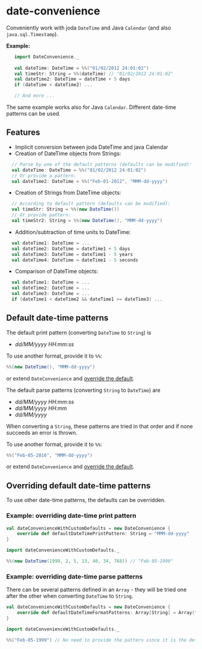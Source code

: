 # date-convenience

Conveniently work with joda `DateTime` and Java `Calendar` (and also `java.sql.Timestamp`).

**Example:**
```scala
   import DateConvenience._
   
   val dateTime: DateTime = %%("01/02/2012 24:01:02")
   val timeStr: String = %%(dateTime) // "01/02/2012 24:01:02"
   val dateTime2: DateTime = dateTime + 5 days
   if (dateTime < dateTime2) ...

   // And more ...
```

The same example works also for Java `Calendar`. Different date-time patterns can be used.
## Features

* Implicit conversion between joda DateTime and java Calendar
* Creation of DateTime objects from Strings:
```scala
  // Parse by one of the default patterns (defaults can be modified):
  val dateTime: DateTime = %%("01/02/2012 24:01:02")
  // Or provide a pattern:
  val dateTime2: DateTime = %%("Feb-01-2012", "MMM-dd-yyyy")
```

* Creation of Strings from DateTime objects:
```scala
  // According to default pattern (defaults can be modified):
  val timeStr: String = %%(new DateTime())
  // Or provide pattern:
  val timeStr2: String = %%(new DateTime(), "MMM-dd-yyyy")
```

* Addition/subtraction of time units to DateTime:
```scala
  val dateTime1: DateTime = ...
  val dateTime2: DateTime = dateTime1 + 5 days
  val dateTime3: DateTime = dateTime1 - 5 years
  val dateTime4: DateTime = dateTime1 - 5 seconds
```

* Comparison of DateTime objects:
```scala
  val dateTime1: DateTime = ...
  val dateTime2: DateTime = ...
  val dateTime3: DateTime = ...
  if (dateTime1 < dateTime2 && dateTime1 >= dateTime3) ...
```

## Default date-time patterns

The default print pattern (converting `DateTime` to `String`) is

* _dd/MM/yyyy HH:mm:ss_

To use another format, provide it to `%%`:

```scala
%%(new DateTime(), "MMM-dd-yyyy")
``` 
or extend `DateConvenience` and [override the default](#overriding-default-time-patterns).

The default parse patterns (converting `String` to `DateTime`) are

* _dd/MM/yyyy HH:mm:ss_
* _dd/MM/yyyy HH:mm_
* _dd/MM/yyyy_

When converting a `String`, these patterns are tried in that order and if none succeeds an error is thrown.

To use another format, provide it to `%%`:

```scala
%%("Feb-05-2016", "MMM-dd-yyyy")
``` 
or extend `DateConvenience` and [override the default](#overriding-default-time-patterns).

## Overriding default date-time patterns
To use other date-time patterns, the defaults can be overridden.

### Example: overriding date-time print pattern

```scala
val dateConvenienceWithCustomDefaults = new DateConvenience {
    override def defaultDateTimePrintPattern: String = "MMM-dd-yyyy"
}

import dateConvenienceWithCustomDefaults._

%%(new DateTime(1999, 2, 5, 13, 40, 34, 768)) // "Feb-05-1999"
```

### Example: overriding date-time parse patterns

There can be several patterns defined in an `Array` - they will be tried one after the other when converting `DateTime` to `String`.

```scala
val dateConvenienceWithCustomDefaults = new DateConvenience {
    override def defaultDateTimeFormatPatterns: Array[String] = Array("MMM-dd-yyyy")
}

import dateConvenienceWithCustomDefaults._

%%("Feb-05-1999") // No need to provide the pattern since it is the default now
```